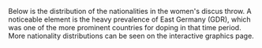 Below is the distribution of the nationalities in the women's discus throw. A noticeable element is the heavy prevalence of East Germany (GDR), which was one of the more prominent countries for doping in that time period. More nationality distributions can be seen on the interactive graphics page.
